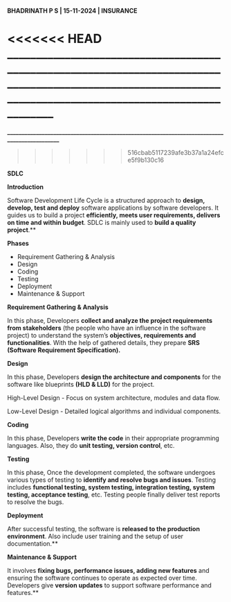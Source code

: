 ﻿**BHADRINATH P S | 15-11-2024 | INSURANCE** 

<<<<<<< HEAD
**\_\_\_\_\_\_\_\_\_\_\_\_\_\_\_\_\_\_\_\_\_\_\_\_\_\_\_\_\_\_\_\_\_\_\_\_\_\_\_\_\_\_\_\_\_\_\_\_\_\_\_\_\_\_\_\_\_\_\_\_\_\_\_\_\_\_\_\_\_\_\_\_\_\_\_\_\_\_\_\_\_\_\_\_\_\_\_\_\_\_\_\_\_\_\_\_\_\_\_\_\_\_\_\_\_\_\_\_\_\_\_\_\_\_\_\_\_\_\_\_\_\_\_\_\_\_\_\_\_\_\_\_\_\_\_\_\_\_\_\_\_\_\_\_\_\_\_\_\_\_\_\_\_\_\_\_** 
=======
**\_\_\_\_\_\_\_\_\_\_\_\_\_\_\_\_\_\_\_\_\_\_\_\_\_\_\_\_\_\_\_\_\_\_\_\_\_\_\_\_\_\_\_\_\_\_\_\_\_\_\_\_\_\_\_\_\_\_\_\_\_\_\_\_\_\_\_\_\_\_\_\_\_\_\_\_\_\_\_\_\_\_\_\_\_\_\_\_\_\_\_\_\_** 
>>>>>>> 516cbab5117239afe3b37a1a24efce5f9b130c16

**SDLC** 

**Introduction** 

Software Development Life Cycle is a structured approach to **design, develop, test and deploy** software applications by software developers. It guides us to build a project **efficiently, meets user requirements, delivers on time and within budget**. SDLC is mainly used to **build a quality project**.** 

**Phases** 

- Requirement Gathering & Analysis 
- Design 
- Coding 
- Testing 
- Deployment 
- Maintenance & Support 

**Requirement Gathering & Analysis** 

In this phase, Developers **collect and analyze the project requirements 
from stakeholders** (the people who have an influence in the software project) to understand the system’s **objectives, requirements and functionalities**. With the help of gathered details, they prepare **SRS (Software Requirement Specification).** 

**Design** 

In this phase, Developers **design the architecture and components** for the software like blueprints **(HLD & LLD)** for the project. 

High-Level Design - Focus on system architecture, modules and data flow. 

Low-Level Design - Detailed logical algorithms and individual components. 

**Coding** 

In this phase, Developers **write the code** in their appropriate programming languages. Also, they do **unit testing, version control**, etc. 

**Testing**  

In this phase, Once the development completed, the software undergoes various types of testing to **identify and resolve bugs and issues**. Testing includes **functional testing, system testing, integration testing, system testing, acceptance testing**, etc. Testing people finally deliver test reports to resolve the bugs. 

**Deployment**  

After successful testing, the software is **released to the production 
environment**. Also include user training and the setup of user documentation.** 

**Maintenance & Support**  

It involves **fixing bugs, performance issues, adding new features** and ensuring the software continues to operate as expected over time. Developers give **version updates** to support software performance and features.** 

